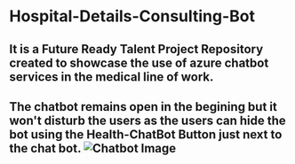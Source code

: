 # Hospital-Details-Consulting-Bot

It is  a **Future Ready Talent Project Repository** created to showcase the use of azure chatbot services in the medical line of work.
---
The chatbot remains open in the begining but it won't disturb the users as the users can hide the bot using the **Health-ChatBot Button** just next to the chat bot.
![Chatbot Image](https://github.com/preyumkr/Hospital-Details-Consulting-Bot/assets/img/Chatbotpic.png)
---
